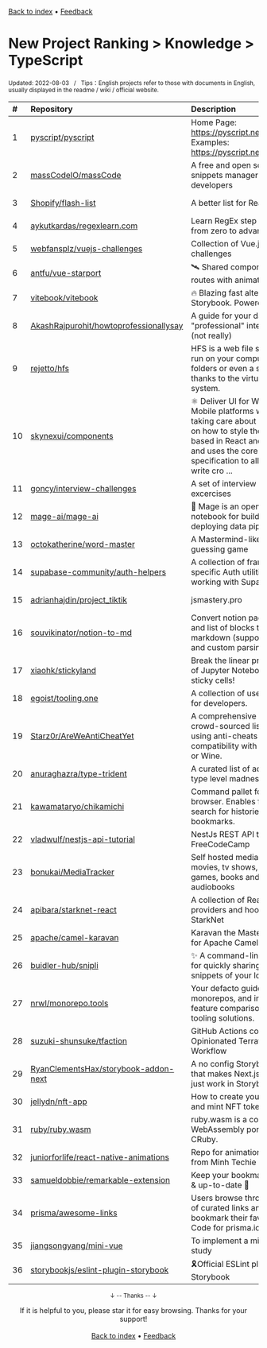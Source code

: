 <a href="https://github.com/GrowingGit/GitHub-English-Top-Charts#github-english-top-charts">Back to index</a> • <a href="/content/docs/feedback.md">Feedback</a>

# New Project Ranking > Knowledge > TypeScript
<sub>Updated: 2022-08-03&nbsp;&nbsp;&nbsp;/&nbsp;&nbsp;&nbsp;Tips：English projects refer to those with documents in English, usually displayed in the readme / wiki / official website.</sub>

|#|Repository|Description|Stars|Updated|Created|
|:-|:-|:-|:-|:-|:-|
|1|[pyscript/pyscript](https://github.com/pyscript/pyscript)|Home Page: https://pyscript.net  Examples: https://pyscript.net/examples|14086|2022-08-02|2022-02-21|
|2|[massCodeIO/massCode](https://github.com/massCodeIO/massCode)|A free and open source code snippets manager for developers|3208|2022-08-02|2022-03-29|
|3|[Shopify/flash-list](https://github.com/Shopify/flash-list)|A better list for React Native|2224|2022-07-21|2021-12-20|
|4|[aykutkardas/regexlearn.com](https://github.com/aykutkardas/regexlearn.com)|Learn RegEx step by step, from zero to advanced.|1959|2022-08-01|2021-08-28|
|5|[webfansplz/vuejs-challenges](https://github.com/webfansplz/vuejs-challenges)|Collection of Vue.js challenges|1454|2022-07-27|2022-06-25|
|6|[antfu/vue-starport](https://github.com/antfu/vue-starport)|🛰 Shared component across routes with animations|1303|2022-06-15|2022-04-01|
|7|[vitebook/vitebook](https://github.com/vitebook/vitebook)|🔥 Blazing fast alternative to Storybook. Powered by Vite.|764|2022-05-11|2021-08-15|
|8|[AkashRajpurohit/howtoprofessionallysay](https://github.com/AkashRajpurohit/howtoprofessionallysay)|A guide for your daily "professional" interactions (not really)|759|2022-05-14|2022-04-30|
|9|[rejetto/hfs](https://github.com/rejetto/hfs)|HFS is a web file server to run on your computer. Share folders or even a single file thanks to the virtual file system.|670|2022-08-01|2021-12-19|
|10|[skynexui/components](https://github.com/skynexui/components)|⚛️  Deliver UI for Web and Mobile platforms without taking care about complexity on how to style there. It's based in React and Flutter and uses the core of CSS specification to allow you to write cro ...|660|2022-03-20|2021-08-31|
|11|[goncy/interview-challenges](https://github.com/goncy/interview-challenges)|A set of interview challenges excercises|617|2022-06-12|2021-09-30|
|12|[mage-ai/mage-ai](https://github.com/mage-ai/mage-ai)|🧙 Mage is an open-source notebook for building & deploying data pipelines.|408|2022-08-02|2022-05-16|
|13|[octokatherine/word-master](https://github.com/octokatherine/word-master)|A Mastermind-like word guessing game|356|2022-05-01|2021-12-12|
|14|[supabase-community/auth-helpers](https://github.com/supabase-community/auth-helpers)|A collection of framework specific Auth utilities for working with Supabase.|300|2022-07-31|2022-02-09|
|15|[adrianhajdin/project_tiktik](https://github.com/adrianhajdin/project_tiktik)|jsmastery.pro|254|2022-07-16|2022-06-26|
|16|[souvikinator/notion-to-md](https://github.com/souvikinator/notion-to-md)|Convert notion pages, block and list of blocks to markdown (supports nesting and custom parsing)|244|2022-08-01|2021-12-04|
|17|[xiaohk/stickyland](https://github.com/xiaohk/stickyland)|Break the linear presentation of Jupyter Notebooks with sticky cells!|243|2022-07-14|2021-11-02|
|18|[egoist/tooling.one](https://github.com/egoist/tooling.one)|A collection of useful tools for developers.|219|2022-05-24|2021-09-02|
|19|[Starz0r/AreWeAntiCheatYet](https://github.com/Starz0r/AreWeAntiCheatYet)|A comprehensive and crowd-sourced list of games using anti-cheats and their compatibility with GNU/Linux or Wine.|214|2022-08-02|2021-10-09|
|20|[anuraghazra/type-trident](https://github.com/anuraghazra/type-trident)|A curated list of advanced type level madness|202|2022-07-15|2022-05-24|
|21|[kawamataryo/chikamichi](https://github.com/kawamataryo/chikamichi)|Command pallet for the browser. Enables fuzzy search for histories, tabs and bookmarks.|195|2022-08-02|2022-01-03|
|22|[vladwulf/nestjs-api-tutorial](https://github.com/vladwulf/nestjs-api-tutorial)|NestJs REST API tutorial for FreeCodeCamp|173|2022-07-20|2022-01-31|
|23|[bonukai/MediaTracker](https://github.com/bonukai/MediaTracker)|Self hosted media tracker for movies, tv shows, video games, books and audiobooks|148|2022-07-20|2022-01-20|
|24|[apibara/starknet-react](https://github.com/apibara/starknet-react)|A collection of React providers and hooks for StarkNet|142|2022-07-26|2022-02-04|
|25|[apache/camel-karavan](https://github.com/apache/camel-karavan)|Karavan the Mastering Tool for Apache Camel|142|2022-08-01|2021-10-04|
|26|[buidler-hub/snipli](https://github.com/buidler-hub/snipli)|✨ A command-line interface for quickly sharing code snippets of your local files|140|2022-08-01|2022-04-17|
|27|[nrwl/monorepo.tools](https://github.com/nrwl/monorepo.tools)|Your defacto guide on monorepos, and in depth feature comparisons of tooling solutions.|132|2022-05-03|2021-12-16|
|28|[suzuki-shunsuke/tfaction](https://github.com/suzuki-shunsuke/tfaction)|GitHub Actions collection for Opinionated Terraform Workflow|131|2022-08-02|2022-01-17|
|29|[RyanClementsHax/storybook-addon-next](https://github.com/RyanClementsHax/storybook-addon-next)|A no config Storybook addon that makes Next.js features just work in Storybook|125|2022-07-21|2022-01-09|
|30|[jellydn/nft-app](https://github.com/jellydn/nft-app)|How to create your own NFT and mint NFT token|122|2022-05-14|2021-09-08|
|31|[ruby/ruby.wasm](https://github.com/ruby/ruby.wasm)|ruby.wasm is a collection of WebAssembly ports of the CRuby.|119|2022-08-02|2021-12-29|
|32|[juniorforlife/react-native-animations](https://github.com/juniorforlife/react-native-animations)|Repo for animation tutorials from Minh Techie channel|118|2022-05-14|2022-02-26|
|33|[samueldobbie/remarkable-extension](https://github.com/samueldobbie/remarkable-extension)|Keep your bookmarks clean & up-to-date 🔄|114|2022-02-26|2022-01-30|
|34|[prisma/awesome-links](https://github.com/prisma/awesome-links)|Users browse through a list of curated links and bookmark their favorite ones. Code for prisma.io course. |114|2022-03-30|2021-08-09|
|35|[jiangsongyang/mini-vue](https://github.com/jiangsongyang/mini-vue)|To implement a mini vue3 for study|110|2022-04-13|2022-03-14|
|36|[storybookjs/eslint-plugin-storybook](https://github.com/storybookjs/eslint-plugin-storybook)|🎗Official ESLint plugin for Storybook|107|2022-08-02|2021-09-14|

<div align="center">
    <p><sub>↓ -- Thanks -- ↓</sub></p>
    If it is helpful to you, please star it for easy browsing. Thanks for your support!
</div>

<br/>

<div align="center"><a href="https://github.com/GrowingGit/GitHub-English-Top-Charts#github-english-top-charts">Back to index</a> • <a href="/content/docs/feedback.md">Feedback</a></div>
